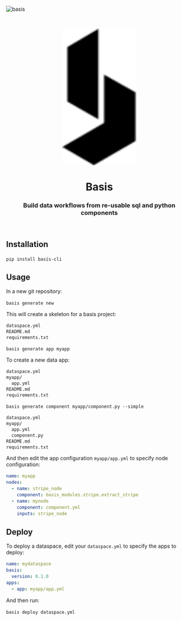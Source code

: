 ![basis](https://github.com/basis-os/basis/workflows/basis/badge.svg)

<p>&nbsp;</p>
<p align="center">
  <img width="200" src="assets/logo.svg">
</p>
<h1 align="center">Basis</h3>
<h3 align="center">Build data workflows from re-usable sql and python components</h3>
<p>&nbsp;</p>

## Installation

`pip install basis-cli`

## Usage

In a new git repository:

`basis generate new`

This will create a skeleton for a basis project:

```
dataspace.yml
README.md
requirements.txt
```

`basis generate app myapp`

To create a new data app:

```
dataspace.yml
myapp/
  app.yml
README.md
requirements.txt
```

`basis generate component myapp/component.py --simple`

```
dataspace.yml
myapp/
  app.yml
  component.py
README.md
requirements.txt
```

And then edit the app configuration `myapp/app.yml` to specify node configuration:

```yaml
name: myapp
nodes:
  - name: stripe_node
    component: basis_modules.stripe.extract_stripe
  - name: mynode
    component: component.yml
    inputs: stripe_node
```

## Deploy

To deploy a dataspace, edit your `dataspace.yml` to specify the apps to deploy:

```yaml
name: mydataspace
basis:
  version: 0.1.0
apps:
  - app: myapp/app.yml
```

And then run:

`basis deploy dataspace.yml`
